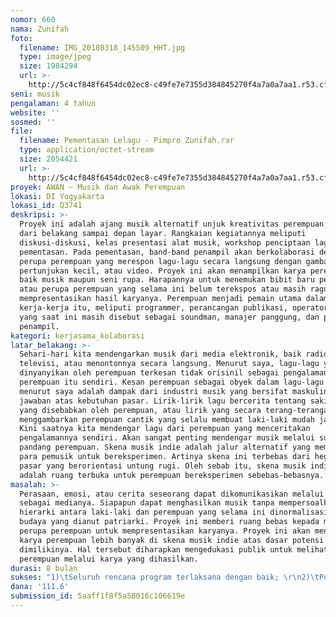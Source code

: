 ```yaml
---
nomor: 660
nama: Zunifah
foto:
  filename: IMG_20180318_145509_HHT.jpg
  type: image/jpeg
  size: 1984294
  url: >-
    http://5c4cf848f6454dc02ec8-c49fe7e7355d384845270f4a7a0a7aa1.r53.cf2.rackcdn.com/bcf633de-e159-4657-9920-a884fd791844/IMG_20180318_145509_HHT.jpg
seni: musik
pengalaman: 4 tahun
website: ''
sosmed: ''
file:
  filename: Pementasan Lelagu - Pimpro Zunifah.rar
  type: application/octet-stream
  size: 2054421
  url: >-
    http://5c4cf848f6454dc02ec8-c49fe7e7355d384845270f4a7a0a7aa1.r53.cf2.rackcdn.com/7d2b0295-f8d9-4cb1-9110-ab35562c5498/Pementasan%20Lelagu%20-%20Pimpro%20Zunifah.rar
proyek: AWAN – Musik dan Awak Perempuan
lokasi: DI Yogyakarta
lokasi_id: Q3741
deskripsi: >-
  Proyek ini adalah ajang musik alternatif unjuk kreativitas perempuan mulai
  dari belakang sampai depan layar. Rangkaian kegiatannya meliputi
  diskusi-diskusi, kelas presentasi alat musik, workshop penciptaan lagu, dan
  pementasan. Pada pementasan, band-band penampil akan berkolaborasi dengan
  perupa perempuan yang merespon lagu-lagu secara langsung dengan gambar,
  pertunjukan kecil, atau video. Proyek ini akan menampilkan karya perempuan,
  baik musik maupun seni rupa. Harapannya untuk menemukan bibit baru pemusik
  atau perupa perempuan yang selama ini belum terekspos atau masih ragu untuk
  mempresentasikan hasil karyanya. Perempuan menjadi pemain utama dalam
  kerja-kerja itu, meliputi programmer, perancangan publikasi, operator sound
  yang saat ini masih disebut sebagai soundman, manajer panggung, dan para
  penampil.
kategori: kerjasama_kolaborasi
latar_belakang: >-
  Sehari-hari kita mendengarkan musik dari media elektronik, baik radio maupun
  televisi, atau menontonnya secara langsung. Menurut saya, lagu-lagu yang
  dinyanyikan oleh perempuan terkesan tidak orisinil sebagai pengalaman dari
  perempuan itu sendiri. Kesan perempuan sebagai obyek dalam lagu-lagu itu
  menurut saya adalah dampak dari industri musik yang bersifat maskulin, sebagai
  jawaban atas kebutuhan pasar. Lirik-lirik lagu bercerita tentang sakit hati
  yang disebabkan oleh perempuan, atau lirik yang secara terang-terangan
  menggambarkan perempuan cantik yang selalu membuat laki-laki mudah jatuh hati.
  Kini saatnya kita mendengar lagu dari perempuan yang menceritakan
  pengalamannya sendiri. Akan sangat penting mendengar musik melalui sudut
  pandang perempuan. Skena musik indie adalah jalur alternatif yang membebaskan
  para pemusik untuk bereksperimen. Artinya skena ini terbebas dari hegemoni
  pasar yang berorientasi untung rugi. Oleh sebab itu, skena musik indie ini
  adalah ruang terbuka untuk perempuan bereksperimen sebebas-bebasnya. 
masalah: >-
  Perasaan, emosi, atau cerita seseorang dapat dikomunikasikan melalui musik
  sebagai medianya. Siapapun dapat menghasilkan musik tanpa mempersoalkan
  hierarki antara laki-laki dan perempuan yang selama ini dinormalisasi karena
  budaya yang dianut patriarki. Proyek ini memberi ruang bebas kepada musisi dan
  perupa perempuan untuk mempresentasikan karyanya. Proyek ini akan mengekspos
  karya perempuan lebih banyak di skena musik indie atas dasar potensi yang
  dimilikinya. Hal tersebut diharapkan mengedukasi publik untuk melihat sosok
  perempuan melalui karya yang dihasilkan. 
durasi: 8 bulan
sukses: "1)\tSeluruh rencana program terlaksana dengan baik; \r\n2)\tPemusik dan perupa perempuan antusias terlibat dalam program ini; \r\n3)\tMuncul kelompok baru band-band  perempuan yang menyuarakan ekspresi dari pengalaman yang muncul atas kehendaknya;\r\n4)\tAntusiasme publik terhadap proyek ini dengan hadir mengapresiasi karya-karya perempuan dan terinspirasi membuat program lain\r\n"
dana: '111.6'
submission_id: 5aaff1f8f5a58016c106619e
---
```

